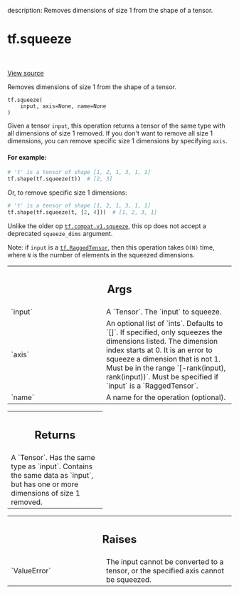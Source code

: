 description: Removes dimensions of size 1 from the shape of a tensor.

<div itemscope itemtype="http://developers.google.com/ReferenceObject">
<meta itemprop="name" content="tf.squeeze" />
<meta itemprop="path" content="Stable" />
</div>

# tf.squeeze

<!-- Insert buttons and diff -->

<table class="tfo-notebook-buttons tfo-api nocontent" align="left">

</table>

<a target="_blank" class="external" href="/code/stable/tensorflow/python/ops/array_ops.py">View source</a>



Removes dimensions of size 1 from the shape of a tensor.

<pre class="devsite-click-to-copy prettyprint lang-py tfo-signature-link">
<code>tf.squeeze(
    input, axis=None, name=None
)
</code></pre>



<!-- Placeholder for "Used in" -->

Given a tensor `input`, this operation returns a tensor of the same type with
all dimensions of size 1 removed. If you don't want to remove all size 1
dimensions, you can remove specific size 1 dimensions by specifying
`axis`.

#### For example:



```python
# 't' is a tensor of shape [1, 2, 1, 3, 1, 1]
tf.shape(tf.squeeze(t))  # [2, 3]
```

Or, to remove specific size 1 dimensions:

```python
# 't' is a tensor of shape [1, 2, 1, 3, 1, 1]
tf.shape(tf.squeeze(t, [2, 4]))  # [1, 2, 3, 1]
```

Unlike the older op <a href="../tf/compat/v1/squeeze.md"><code>tf.compat.v1.squeeze</code></a>, this op does not accept a
deprecated `squeeze_dims` argument.

Note: if `input` is a <a href="../tf/RaggedTensor.md"><code>tf.RaggedTensor</code></a>, then this operation takes `O(N)`
time, where `N` is the number of elements in the squeezed dimensions.

<!-- Tabular view -->
 <table class="responsive fixed orange">
<colgroup><col width="214px"><col></colgroup>
<tr><th colspan="2"><h2 class="add-link">Args</h2></th></tr>

<tr>
<td>
`input`
</td>
<td>
A `Tensor`. The `input` to squeeze.
</td>
</tr><tr>
<td>
`axis`
</td>
<td>
An optional list of `ints`. Defaults to `[]`. If specified, only
squeezes the dimensions listed. The dimension index starts at 0. It is an
error to squeeze a dimension that is not 1. Must be in the range
`[-rank(input), rank(input))`. Must be specified if `input` is a
`RaggedTensor`.
</td>
</tr><tr>
<td>
`name`
</td>
<td>
A name for the operation (optional).
</td>
</tr>
</table>



<!-- Tabular view -->
 <table class="responsive fixed orange">
<colgroup><col width="214px"><col></colgroup>
<tr><th colspan="2"><h2 class="add-link">Returns</h2></th></tr>
<tr class="alt">
<td colspan="2">
A `Tensor`. Has the same type as `input`.
Contains the same data as `input`, but has one or more dimensions of
size 1 removed.
</td>
</tr>

</table>



<!-- Tabular view -->
 <table class="responsive fixed orange">
<colgroup><col width="214px"><col></colgroup>
<tr><th colspan="2"><h2 class="add-link">Raises</h2></th></tr>

<tr>
<td>
`ValueError`
</td>
<td>
The input cannot be converted to a tensor, or the specified
axis cannot be squeezed.
</td>
</tr>
</table>

